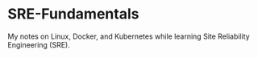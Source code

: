 # SRE-Fundamentals
My notes on Linux, Docker, and Kubernetes while learning Site Reliability Engineering (SRE).
